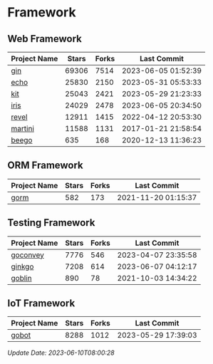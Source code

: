 # Framework

## Web Framework
| Project Name | Stars | Forks | Last Commit |
| ------------ | ----- | ----- | ----------- |
| [gin](https://github.com/gin-gonic/gin) | 69306 | 7514 | 2023-06-05 01:52:39 |
| [echo](https://github.com/labstack/echo) | 25830 | 2150 | 2023-05-31 05:53:33 |
| [kit](https://github.com/go-kit/kit) | 25043 | 2421 | 2023-05-29 21:23:33 |
| [iris](https://github.com/kataras/iris) | 24029 | 2478 | 2023-06-05 20:34:50 |
| [revel](https://github.com/revel/revel) | 12911 | 1415 | 2022-04-12 20:53:30 |
| [martini](https://github.com/go-martini/martini) | 11588 | 1131 | 2017-01-21 21:58:54 |
| [beego](https://github.com/astaxie/beego) | 635 | 168 | 2020-12-13 11:36:23 |

## ORM Framework
| Project Name | Stars | Forks | Last Commit |
| ------------ | ----- | ----- | ----------- |
| [gorm](https://github.com/jinzhu/gorm) | 582 | 173 | 2021-11-20 01:15:37 |

## Testing Framework
| Project Name | Stars | Forks | Last Commit |
| ------------ | ----- | ----- | ----------- |
| [goconvey](https://github.com/smartystreets/goconvey) | 7776 | 546 | 2023-04-07 23:35:58 |
| [ginkgo](https://github.com/onsi/ginkgo) | 7208 | 614 | 2023-06-07 04:12:17 |
| [goblin](https://github.com/franela/goblin) | 890 | 78 | 2021-10-03 14:34:22 |

## IoT Framework
| Project Name | Stars | Forks | Last Commit |
| ------------ | ----- | ----- | ----------- |
| [gobot](https://github.com/hybridgroup/gobot) | 8288 | 1012 | 2023-05-29 17:39:03 |

*Update Date: 2023-06-10T08:00:28*